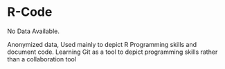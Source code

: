# R-Code
No Data Available.


Anonymized data, Used mainly to depict R Programming skills and document code. Learning Git as a tool to depict programming skills rather than a collaboration tool
